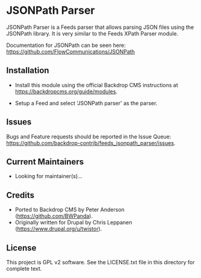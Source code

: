 JSONPath Parser
===============

JSONPath Parser is a Feeds parser that allows parsing JSON files using the
JSONPath library. It is very similar to the Feeds XPath Parser module.

Documentation for JSONPath can be seen here:
https://github.com/FlowCommunications/JSONPath

Installation
------------

- Install this module using the official Backdrop CMS instructions at
  https://backdropcms.org/guide/modules.

- Setup a Feed and select 'JSONPath parser' as the parser.

Issues
------

Bugs and Feature requests should be reported in the Issue Queue:
https://github.com/backdrop-contrib/feeds_jsonpath_parser/issues.

Current Maintainers
-------------------

- Looking for maintainer(s)...

Credits
-------

- Ported to Backdrop CMS by Peter Anderson (https://github.com/BWPanda).
- Originally written for Drupal by Chris Leppanen (https://www.drupal.org/u/twistor).

License
-------

This project is GPL v2 software. See the LICENSE.txt file in this directory for
complete text.

